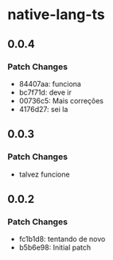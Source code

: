 # native-lang-ts

## 0.0.4

### Patch Changes

- 84407aa: funciona
- bc7f71d: deve ir
- 00736c5: Mais correções
- 4176d27: sei la

## 0.0.3

### Patch Changes

- talvez funcione

## 0.0.2

### Patch Changes

- fc1b1d8: tentando de novo
- b5b6e98: Initial patch
